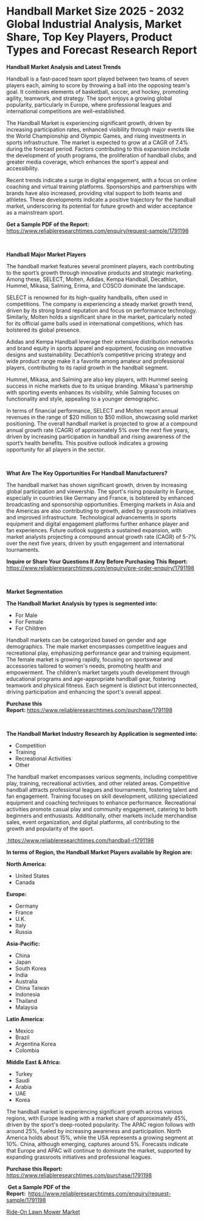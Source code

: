 <p><h1>Handball Market Size 2025 - 2032 Global Industrial Analysis, Market Share, Top Key Players, Product Types and Forecast Research Report</h1></p><p><strong>Handball Market Analysis and Latest Trends</strong></p>
<p><p>Handball is a fast-paced team sport played between two teams of seven players each, aiming to score by throwing a ball into the opposing team's goal. It combines elements of basketball, soccer, and hockey, promoting agility, teamwork, and strategy. The sport enjoys a growing global popularity, particularly in Europe, where professional leagues and international competitions are well-established.</p><p>The Handball Market is experiencing significant growth, driven by increasing participation rates, enhanced visibility through major events like the World Championship and Olympic Games, and rising investments in sports infrastructure. The market is expected to grow at a CAGR of 7.4% during the forecast period. Factors contributing to this expansion include the development of youth programs, the proliferation of handball clubs, and greater media coverage, which enhances the sport's appeal and accessibility.</p><p>Recent trends indicate a surge in digital engagement, with a focus on online coaching and virtual training platforms. Sponsorships and partnerships with brands have also increased, providing vital support to both teams and athletes. These developments indicate a positive trajectory for the handball market, underscoring its potential for future growth and wider acceptance as a mainstream sport.</p></p>
<p><strong>Get a Sample PDF of the Report:&nbsp;</strong> <a href="https://www.reliableresearchtimes.com/enquiry/request-sample/1791198?utm_campaign=2222&utm_medium=2&utm_source=Github&utm_content=ia&utm_term=28022025&utm_id=handball">https://www.reliableresearchtimes.com/enquiry/request-sample/1791198</a></p>
<p>&nbsp;</p>
<p><strong>Handball Major Market Players</strong></p>
<p><p>The handball market features several prominent players, each contributing to the sport’s growth through innovative products and strategic marketing. Among these, SELECT, Molten, Adidas, Kempa Handball, Decathlon, Hummel, Mikasa, Salming, Erima, and COSCO dominate the landscape.</p><p>SELECT is renowned for its high-quality handballs, often used in competitions. The company is experiencing a steady market growth trend, driven by its strong brand reputation and focus on performance technology. Similarly, Molten holds a significant share in the market, particularly noted for its official game balls used in international competitions, which has bolstered its global presence.</p><p>Adidas and Kempa Handball leverage their extensive distribution networks and brand equity in sports apparel and equipment, focusing on innovative designs and sustainability. Decathlon’s competitive pricing strategy and wide product range make it a favorite among amateur and professional players, contributing to its rapid growth in the handball segment.</p><p>Hummel, Mikasa, and Salming are also key players, with Hummel seeing success in niche markets due to its unique branding. Mikasa's partnership with sporting events enhances its visibility, while Salming focuses on functionality and style, appealing to a younger demographic.</p><p>In terms of financial performance, SELECT and Molten report annual revenues in the range of $20 million to $50 million, showcasing solid market positioning. The overall handball market is projected to grow at a compound annual growth rate (CAGR) of approximately 5% over the next five years, driven by increasing participation in handball and rising awareness of the sport’s health benefits. This positive outlook indicates a growing opportunity for all players in the sector.</p></p>
<p>&nbsp;</p>
<p><strong>What Are The Key Opportunities For Handball Manufacturers?</strong></p>
<p><p>The handball market has shown significant growth, driven by increasing global participation and viewership. The sport's rising popularity in Europe, especially in countries like Germany and France, is bolstered by enhanced broadcasting and sponsorship opportunities. Emerging markets in Asia and the Americas are also contributing to growth, aided by grassroots initiatives and improved infrastructure. Technological advancements in sports equipment and digital engagement platforms further enhance player and fan experiences. Future outlook suggests a sustained expansion, with market analysts projecting a compound annual growth rate (CAGR) of 5-7% over the next five years, driven by youth engagement and international tournaments.</p></p>
<p><strong>Inquire or Share Your Questions If Any Before Purchasing This Report:</strong> <a href="https://www.reliableresearchtimes.com/enquiry/pre-order-enquiry/1791198?utm_campaign=2222&utm_medium=2&utm_source=Github&utm_content=ia&utm_term=28022025&utm_id=handball">https://www.reliableresearchtimes.com/enquiry/pre-order-enquiry/1791198</a></p>
<p>&nbsp;</p>
<p><strong>Market Segmentation</strong></p>
<p><strong>The Handball Market Analysis by types is segmented into:</strong></p>
<p><ul><li>For Male</li><li>For Female</li><li>For Children</li></ul></p>
<p><p>Handball markets can be categorized based on gender and age demographics. The male market encompasses competitive leagues and recreational play, emphasizing performance gear and training equipment. The female market is growing rapidly, focusing on sportswear and accessories tailored to women's needs, promoting health and empowerment. The children’s market targets youth development through educational programs and age-appropriate handball gear, fostering teamwork and physical fitness. Each segment is distinct but interconnected, driving participation and enhancing the sport's overall appeal.</p></p>
<p><strong>Purchase this Report:&nbsp;</strong><a href="https://www.reliableresearchtimes.com/purchase/1791198?utm_campaign=2222&utm_medium=2&utm_source=Github&utm_content=ia&utm_term=28022025&utm_id=handball">https://www.reliableresearchtimes.com/purchase/1791198</a></p>
<p>&nbsp;</p>
<p><strong>The Handball Market Industry Research by Application is segmented into:</strong></p>
<p><ul><li>Competition</li><li>Training</li><li>Recreational Activities</li><li>Other</li></ul></p>
<p><p>The handball market encompasses various segments, including competitive play, training, recreational activities, and other related areas. Competitive handball attracts professional leagues and tournaments, fostering talent and fan engagement. Training focuses on skill development, utilizing specialized equipment and coaching techniques to enhance performance. Recreational activities promote casual play and community engagement, catering to both beginners and enthusiasts. Additionally, other markets include merchandise sales, event organization, and digital platforms, all contributing to the growth and popularity of the sport.</p></p>
<p><a href="https://www.reliableresearchtimes.com/handball-r1791198?utm_campaign=2222&utm_medium=2&utm_source=Github&utm_content=ia&utm_term=28022025&utm_id=handball">&nbsp;https://www.reliableresearchtimes.com/handball-r1791198</a></p>
<p><strong>In terms of Region, the Handball Market Players available by Region are:</strong></p>
<p>
    <p> <strong> North America: </strong>
        <ul>
            <li>United States</li>
            <li>Canada</li>
        </ul>
        </p> 
    <p> <strong> Europe: </strong>
        <ul>
            <li>Germany</li>
            <li>France</li>
            <li>U.K.</li>
            <li>Italy</li>
            <li>Russia</li>
        </ul>
        </p> 
    <p> <strong> Asia-Pacific: </strong>
        <ul>
            <li>China</li>
            <li>Japan</li>
            <li>South Korea</li>
            <li>India</li>
            <li>Australia</li>
            <li>China Taiwan</li>
            <li>Indonesia</li>
            <li>Thailand</li>
            <li>Malaysia</li>
        </ul>
        </p> 
    <p> <strong> Latin America: </strong>
        <ul>
            <li>Mexico</li>
            <li>Brazil</li>
            <li>Argentina Korea</li>
            <li>Colombia</li>
        </ul>
        </p> 
    <p> <strong> Middle East & Africa: </strong>
        <ul>
            <li>Turkey</li>
            <li>Saudi</li>
            <li>Arabia</li>
            <li>UAE</li>
            <li>Korea</li>
        </ul>
    </p>
    </p>
<p><p>The handball market is experiencing significant growth across various regions, with Europe leading with a market share of approximately 45%, driven by the sport's deep-rooted popularity. The APAC region follows with around 25%, fueled by increasing awareness and participation. North America holds about 15%, while the USA represents a growing segment at 10%. China, although emerging, captures around 5%. Forecasts indicate that Europe and APAC will continue to dominate the market, supported by expanding grassroots initiatives and professional leagues.</p></p>
<p><strong>Purchase this Report: </strong><a href="https://www.reliableresearchtimes.com/purchase/1791198?utm_campaign=2222&utm_medium=2&utm_source=Github&utm_content=ia&utm_term=28022025&utm_id=handball">https://www.reliableresearchtimes.com/purchase/1791198</a></p>
<p>&nbsp;<strong>Get a Sample PDF of the Report:&nbsp;&nbsp;</strong><a href="https://www.reliableresearchtimes.com/enquiry/request-sample/1791198?utm_campaign=2222&utm_medium=2&utm_source=Github&utm_content=ia&utm_term=28022025&utm_id=handball">https://www.reliableresearchtimes.com/enquiry/request-sample/1791198</a></p>
<p><strong></strong></p>
<p><p><a href="https://github.com/cumbomoine4x/Market-Research-Report-List-1/blob/main/ride-on-lawn-mower-market.md?utm_campaign=2222&utm_medium=2&utm_source=Github&utm_content=ia&utm_term=28022025&utm_id=handball">Ride-On Lawn Mower Market</a></p></p>